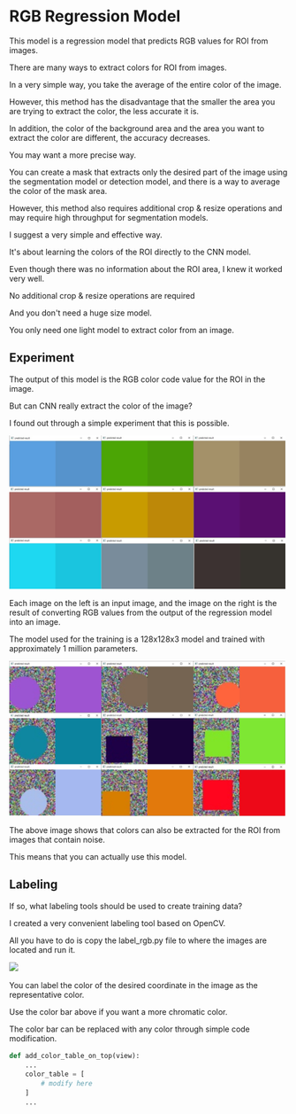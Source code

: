 # RGB Regression Model

This model is a regression model that predicts RGB values for ROI from images.

There are many ways to extract colors for ROI from images.

In a very simple way, you take the average of the entire color of the image.

However, this method has the disadvantage that the smaller the area you are trying to extract the color, the less accurate it is.

In addition, the color of the background area and the area you want to extract the color are different, the accuracy decreases.

You may want a more precise way.

You can create a mask that extracts only the desired part of the image using the segmentation model or detection model, and there is a way to average the color of the mask area.

However, this method also requires additional crop & resize operations and may require high throughput for segmentation models.

I suggest a very simple and effective way.

It's about learning the colors of the ROI directly to the CNN model.

Even though there was no information about the ROI area, I knew it worked very well.

No additional crop & resize operations are required

And you don't need a huge size model.

You only need one light model to extract color from an image.

## Experiment

The output of this model is the RGB color code value for the ROI in the image.

But can CNN really extract the color of the image?

I found out through a simple experiment that this is possible.

<img src="/md/rgb.jpg" width="500"><br>

Each image on the left is an input image, and the image on the right is the result of converting RGB values from the output of the regression model into an image.

The model used for the training is a 128x128x3 model and trained with approximately 1 million parameters.

<img src="/md/rgb_noise.jpg" width="500"><br>

The above image shows that colors can also be extracted for the ROI from images that contain noise.

This means that you can actually use this model.

## Labeling

If so, what labeling tools should be used to create training data?

I created a very convenient labeling tool based on OpenCV.

All you have to do is copy the label_rgb.py file to where the images are located and run it.

<img src="/md/label_rgb.gif" width="500"><br>

You can label the color of the desired coordinate in the image as the representative color.

Use the color bar above if you want a more chromatic color.

The color bar can be replaced with any color through simple code modification.

```python
def add_color_table_on_top(view):
    ...
    color_table = [
        # modify here
    ]
    ...
```
